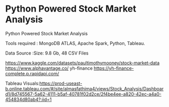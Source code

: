 # Python Powered Stock Market Analysis
Python Powered Stock Market Analysis

Tools required : MongoDB ATLAS, Apache Spark, Python, Tableau.

Data Source :Size: 9.8 Gb, 48 CSV Files

https://www.kaggle.com/datasets/paultimothymooney/stock-market-data
https://www.alphavantage.co/
yh-finance https://yh-finance-complete.p.rapidapi.com/


Tableau Visuals:https://prod-useast-b.online.tableau.com/#/site/almasfathima4/views/Stock_Analysis/Dashboard1/8d745567-5a62-4111-b5af-40781f02d2ce/2f4be4ee-a820-42ec-a4a0-454834d80ab4?:iid=1

